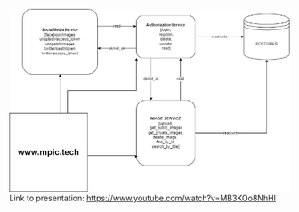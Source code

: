 ![alt text](https://github.com/PopoviciMarian/M-PIC/blob/main/Scholarly/image.png?raw=true)
Link to presentation: https://www.youtube.com/watch?v=MB3KOo8NhHI
